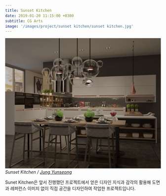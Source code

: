 ```yaml
---
title: Sunset Kitchen
date: 2019-01-20 11:15:00 +0300
subtitle: CG Arts
image: '/images/project/sunset kitchen/sunset kitchen.jpg'
---
```


<div class="gallery-box">
  <div class="gallery">
    <img src="/images/project/sunset kitchen/sunset kitchen.jpg" alt="Project">
  </div>
  <em>Sunset Kitchen / <a href="/about" target="_blank">Jung Yunseong</a></em>
</div>

Sunet Kitchen은 앞서 진행했던 프로젝트에서 얻은 디자인 지식과 감각의 활용해 도면과 레퍼런스 이미지 없이
직접 공간을 디자인하여 작업한 프로젝트입니다.
